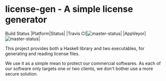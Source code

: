 # license-gen - A simple license generator

Build Status
|Platform|Status|
|Travis CI|![master-status](https://travis-ci.org/zelinf/license-gen.svg?branch=master)|
|AppVeyor|![master-status](https://ci.appveyor.com/api/projects/status/github/zelinf/license-gen)|

This project provides both a Haskell library and two executables, for
generating and reading license files.

We use it as a simple mean to protect our commercial softwares.
As each of our software only targets one or two clients, we don't bother use
a more secure solution.
